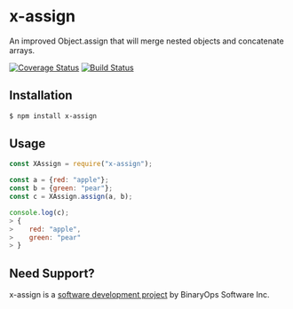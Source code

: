# x-assign
An improved Object.assign that will merge nested objects and concatenate arrays.

[![Coverage Status](https://coveralls.io/repos/github/mvoorberg/x-assign/badge.svg?branch=main)](https://coveralls.io/github/mvoorberg/x-assign?branch=main)
[![Build Status](https://travis-ci.org/mvoorberg/x-assign.svg?branch=v1.0.1)](https://travis-ci.org/mvoorberg/x-assign)


## Installation

```bash
$ npm install x-assign
```

## Usage

```javascript
const XAssign = require("x-assign");

const a = {red: "apple"};
const b = {green: "pear"};
const c = XAssign.assign(a, b);

console.log(c); 
> {
>    red: "apple",
>    green: "pear"
> }
```

## Need Support?
x-assign is a [software development project](https://binaryops.ca) by BinaryOps Software Inc.

